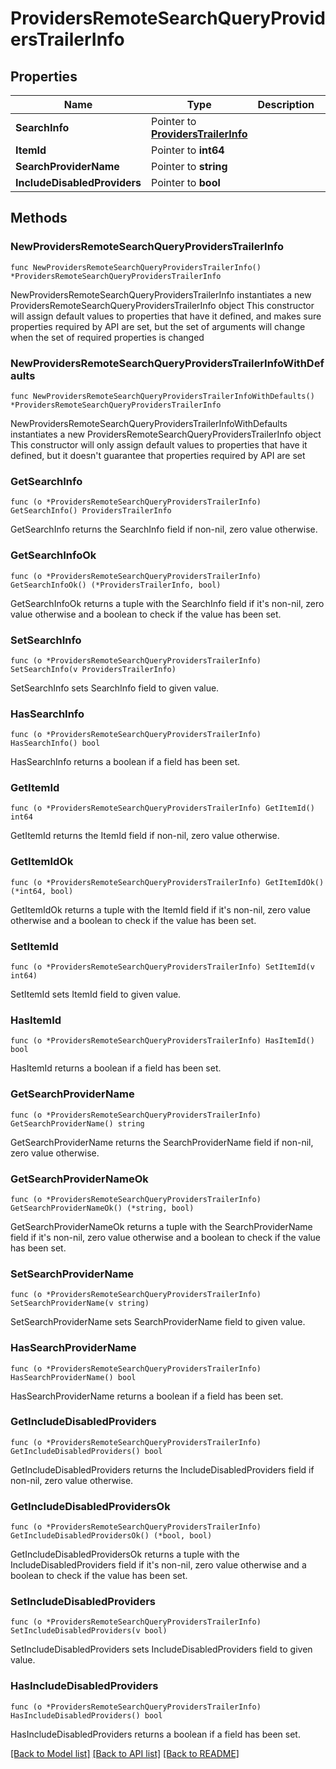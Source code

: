 # ProvidersRemoteSearchQueryProvidersTrailerInfo

## Properties

Name | Type | Description | Notes
------------ | ------------- | ------------- | -------------
**SearchInfo** | Pointer to [**ProvidersTrailerInfo**](ProvidersTrailerInfo.md) |  | [optional] 
**ItemId** | Pointer to **int64** |  | [optional] 
**SearchProviderName** | Pointer to **string** |  | [optional] 
**IncludeDisabledProviders** | Pointer to **bool** |  | [optional] 

## Methods

### NewProvidersRemoteSearchQueryProvidersTrailerInfo

`func NewProvidersRemoteSearchQueryProvidersTrailerInfo() *ProvidersRemoteSearchQueryProvidersTrailerInfo`

NewProvidersRemoteSearchQueryProvidersTrailerInfo instantiates a new ProvidersRemoteSearchQueryProvidersTrailerInfo object
This constructor will assign default values to properties that have it defined,
and makes sure properties required by API are set, but the set of arguments
will change when the set of required properties is changed

### NewProvidersRemoteSearchQueryProvidersTrailerInfoWithDefaults

`func NewProvidersRemoteSearchQueryProvidersTrailerInfoWithDefaults() *ProvidersRemoteSearchQueryProvidersTrailerInfo`

NewProvidersRemoteSearchQueryProvidersTrailerInfoWithDefaults instantiates a new ProvidersRemoteSearchQueryProvidersTrailerInfo object
This constructor will only assign default values to properties that have it defined,
but it doesn't guarantee that properties required by API are set

### GetSearchInfo

`func (o *ProvidersRemoteSearchQueryProvidersTrailerInfo) GetSearchInfo() ProvidersTrailerInfo`

GetSearchInfo returns the SearchInfo field if non-nil, zero value otherwise.

### GetSearchInfoOk

`func (o *ProvidersRemoteSearchQueryProvidersTrailerInfo) GetSearchInfoOk() (*ProvidersTrailerInfo, bool)`

GetSearchInfoOk returns a tuple with the SearchInfo field if it's non-nil, zero value otherwise
and a boolean to check if the value has been set.

### SetSearchInfo

`func (o *ProvidersRemoteSearchQueryProvidersTrailerInfo) SetSearchInfo(v ProvidersTrailerInfo)`

SetSearchInfo sets SearchInfo field to given value.

### HasSearchInfo

`func (o *ProvidersRemoteSearchQueryProvidersTrailerInfo) HasSearchInfo() bool`

HasSearchInfo returns a boolean if a field has been set.

### GetItemId

`func (o *ProvidersRemoteSearchQueryProvidersTrailerInfo) GetItemId() int64`

GetItemId returns the ItemId field if non-nil, zero value otherwise.

### GetItemIdOk

`func (o *ProvidersRemoteSearchQueryProvidersTrailerInfo) GetItemIdOk() (*int64, bool)`

GetItemIdOk returns a tuple with the ItemId field if it's non-nil, zero value otherwise
and a boolean to check if the value has been set.

### SetItemId

`func (o *ProvidersRemoteSearchQueryProvidersTrailerInfo) SetItemId(v int64)`

SetItemId sets ItemId field to given value.

### HasItemId

`func (o *ProvidersRemoteSearchQueryProvidersTrailerInfo) HasItemId() bool`

HasItemId returns a boolean if a field has been set.

### GetSearchProviderName

`func (o *ProvidersRemoteSearchQueryProvidersTrailerInfo) GetSearchProviderName() string`

GetSearchProviderName returns the SearchProviderName field if non-nil, zero value otherwise.

### GetSearchProviderNameOk

`func (o *ProvidersRemoteSearchQueryProvidersTrailerInfo) GetSearchProviderNameOk() (*string, bool)`

GetSearchProviderNameOk returns a tuple with the SearchProviderName field if it's non-nil, zero value otherwise
and a boolean to check if the value has been set.

### SetSearchProviderName

`func (o *ProvidersRemoteSearchQueryProvidersTrailerInfo) SetSearchProviderName(v string)`

SetSearchProviderName sets SearchProviderName field to given value.

### HasSearchProviderName

`func (o *ProvidersRemoteSearchQueryProvidersTrailerInfo) HasSearchProviderName() bool`

HasSearchProviderName returns a boolean if a field has been set.

### GetIncludeDisabledProviders

`func (o *ProvidersRemoteSearchQueryProvidersTrailerInfo) GetIncludeDisabledProviders() bool`

GetIncludeDisabledProviders returns the IncludeDisabledProviders field if non-nil, zero value otherwise.

### GetIncludeDisabledProvidersOk

`func (o *ProvidersRemoteSearchQueryProvidersTrailerInfo) GetIncludeDisabledProvidersOk() (*bool, bool)`

GetIncludeDisabledProvidersOk returns a tuple with the IncludeDisabledProviders field if it's non-nil, zero value otherwise
and a boolean to check if the value has been set.

### SetIncludeDisabledProviders

`func (o *ProvidersRemoteSearchQueryProvidersTrailerInfo) SetIncludeDisabledProviders(v bool)`

SetIncludeDisabledProviders sets IncludeDisabledProviders field to given value.

### HasIncludeDisabledProviders

`func (o *ProvidersRemoteSearchQueryProvidersTrailerInfo) HasIncludeDisabledProviders() bool`

HasIncludeDisabledProviders returns a boolean if a field has been set.


[[Back to Model list]](../README.md#documentation-for-models) [[Back to API list]](../README.md#documentation-for-api-endpoints) [[Back to README]](../README.md)



